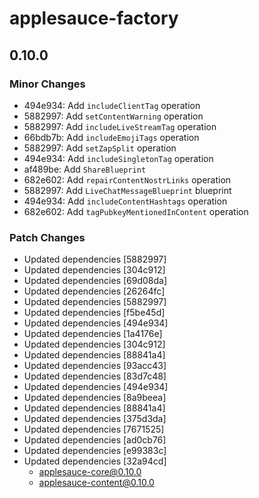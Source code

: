 # applesauce-factory

## 0.10.0

### Minor Changes

- 494e934: Add `includeClientTag` operation
- 5882997: Add `setContentWarning` operation
- 5882997: Add `includeLiveStreamTag` operation
- 66bdb7b: Add `includeEmojiTags` operation
- 5882997: Add `setZapSplit` operation
- 494e934: Add `includeSingletonTag` operation
- af489be: Add `ShareBlueprint`
- 682e602: Add `repairContentNostrLinks` operation
- 5882997: Add `LiveChatMessageBlueprint` blueprint
- 494e934: Add `includeContentHashtags` operation
- 682e602: Add `tagPubkeyMentionedInContent` operation

### Patch Changes

- Updated dependencies [5882997]
- Updated dependencies [304c912]
- Updated dependencies [69d08da]
- Updated dependencies [26264fc]
- Updated dependencies [5882997]
- Updated dependencies [f5be45d]
- Updated dependencies [494e934]
- Updated dependencies [1a4176e]
- Updated dependencies [304c912]
- Updated dependencies [88841a4]
- Updated dependencies [93acc43]
- Updated dependencies [83d7c48]
- Updated dependencies [494e934]
- Updated dependencies [8a9beea]
- Updated dependencies [88841a4]
- Updated dependencies [375d3da]
- Updated dependencies [7671525]
- Updated dependencies [ad0cb76]
- Updated dependencies [e99383c]
- Updated dependencies [32a94cd]
  - applesauce-core@0.10.0
  - applesauce-content@0.10.0
